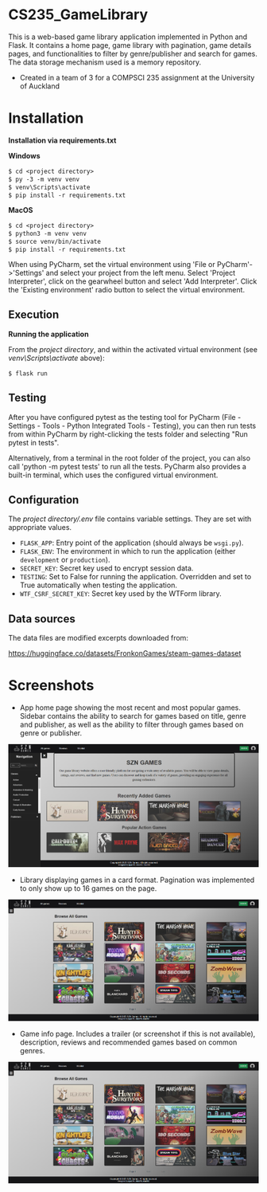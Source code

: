 # CS235_GameLibrary

This is a web-based game library application implemented in Python and Flask. It contains a home page, game library with pagination, game details pages, and functionalities to filter by genre/publisher and search for games. The data storage mechanism used is a memory repository.
- Created in a team of 3 for a COMPSCI 235 assignment at the University of Auckland

# Installation

**Installation via requirements.txt**

**Windows**
```shell
$ cd <project directory>
$ py -3 -m venv venv
$ venv\Scripts\activate
$ pip install -r requirements.txt
```

**MacOS**
```shell
$ cd <project directory>
$ python3 -m venv venv
$ source venv/bin/activate
$ pip install -r requirements.txt
```

When using PyCharm, set the virtual environment using 'File or PyCharm'->'Settings' and select your project from the left menu. Select 'Project Interpreter', click on the gearwheel button and select 'Add Interpreter'. Click the 'Existing environment' radio button to select the virtual environment. 

## Execution

**Running the application**

From the *project directory*, and within the activated virtual environment (see *venv\Scripts\activate* above):

````shell
$ flask run
```` 

## Testing

After you have configured pytest as the testing tool for PyCharm (File - Settings - Tools - Python Integrated Tools - Testing), you can then run tests from within PyCharm by right-clicking the tests folder and selecting "Run pytest in tests".

Alternatively, from a terminal in the root folder of the project, you can also call 'python -m pytest tests' to run all the tests. PyCharm also provides a built-in terminal, which uses the configured virtual environment. 

## Configuration

The *project directory/.env* file contains variable settings. They are set with appropriate values.

* `FLASK_APP`: Entry point of the application (should always be `wsgi.py`).
* `FLASK_ENV`: The environment in which to run the application (either `development` or `production`).
* `SECRET_KEY`: Secret key used to encrypt session data.
* `TESTING`: Set to False for running the application. Overridden and set to True automatically when testing the application.
* `WTF_CSRF_SECRET_KEY`: Secret key used by the WTForm library.

## Data sources

The data files are modified excerpts downloaded from:

https://huggingface.co/datasets/FronkonGames/steam-games-dataset

# Screenshots

- App home page showing the most recent and most popular games. Sidebar contains the ability to search for games based on title, genre and publisher, as well as the ability to filter through games based on genre or publisher.
<img src="/screenshots/homepage.png" alt= “homepage” width="700">
<br>

- Library displaying games in a card format. Pagination was implemented to only show up to 16 games on the page.
<img src="/screenshots/library.png" alt= “library” width="700">
<br>

- Game info page. Includes a trailer (or screenshot if this is not available), description, reviews and recommended games based on common genres.
<img src="/screenshots/library.png" alt= “library” width="700">
<br>

